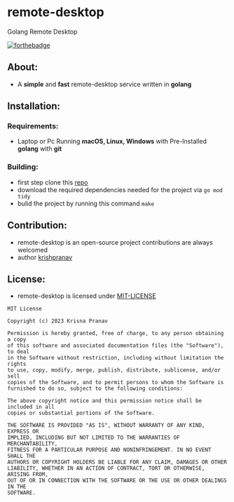 # remote-desktop
Golang Remote Desktop

[![forthebadge](https://forthebadge.com/images/badges/made-with-go.svg)](https://forthebadge.com)

## About:
- A **simple** and **fast** remote-desktop service written in **golang**

## Installation:
### Requirements:
- Laptop or Pc Running **macOS, Linux, Windows** with Pre-Installed **golang** with **git**

### Building:
- first step clone this [repo](https://github.com/krishpranav/remote-desktop)
- download the required dependencies needed for the project via ```go mod tidy```
- bulid the project by running this command ```make```

## Contribution:
- remote-desktop is an open-source project contributions are always welcomed
- author [krishpranav](https://github.com/krishpranav)

## License:
- remote-desktop is licensed under [MIT-LICENSE](https://github.com/krishpranav/remote-desktop/blob/main/LICENSE)
```
MIT License

Copyright (c) 2023 Krisna Pranav

Permission is hereby granted, free of charge, to any person obtaining a copy
of this software and associated documentation files (the "Software"), to deal
in the Software without restriction, including without limitation the rights
to use, copy, modify, merge, publish, distribute, sublicense, and/or sell
copies of the Software, and to permit persons to whom the Software is
furnished to do so, subject to the following conditions:

The above copyright notice and this permission notice shall be included in all
copies or substantial portions of the Software.

THE SOFTWARE IS PROVIDED "AS IS", WITHOUT WARRANTY OF ANY KIND, EXPRESS OR
IMPLIED, INCLUDING BUT NOT LIMITED TO THE WARRANTIES OF MERCHANTABILITY,
FITNESS FOR A PARTICULAR PURPOSE AND NONINFRINGEMENT. IN NO EVENT SHALL THE
AUTHORS OR COPYRIGHT HOLDERS BE LIABLE FOR ANY CLAIM, DAMAGES OR OTHER
LIABILITY, WHETHER IN AN ACTION OF CONTRACT, TORT OR OTHERWISE, ARISING FROM,
OUT OF OR IN CONNECTION WITH THE SOFTWARE OR THE USE OR OTHER DEALINGS IN THE
SOFTWARE.
```